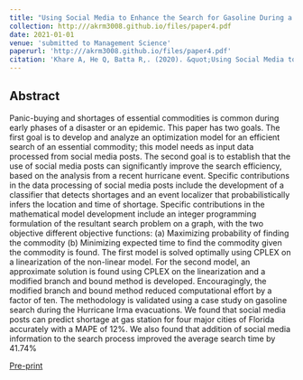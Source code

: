 ```yaml
---
title: "Using Social Media to Enhance the Search for Gasoline During a Hurricane Evacuation Event"
collection: http:///akrm3008.github.io/files/paper4.pdf
date: 2021-01-01
venue: 'submitted to Management Science'
paperurl: 'http:///akrm3008.github.io/files/paper4.pdf'
citation: 'Khare A, He Q, Batta R,. (2020). &quot;Using Social Media to Enhance the Search for Gasoline During a Hurricane Evacuation Event.&quot; <i>submitted to Management Science</i>.'
---
```

## Abstract 

Panic-buying and shortages of essential commodities is common during early phases of a disaster or an epidemic. This paper has two goals. The first goal is to
develop and analyze an optimization model for an efficient search of an essential commodity; this model needs as input data processed from social media posts. The second goal is to establish that the use of social media posts can significantly improve the search efficiency, based on the analysis from a recent hurricane event. Specific contributions in the 
data processing of social media posts include the development of a classifier that detects shortages and an event localizer that probabilistically infers the location and time of 
shortage. Specific contributions in the mathematical model development include an integer programming formulation of the resultant search problem on a graph, with the two objective different objective functions: (a) Maximizing probability of finding the commodity (b) Minimizing expected time to find the commodity given the commodity is found. The first model  is solved optimally using CPLEX on a linearization of the non-linear model. For the second model, an approximate solution is found using CPLEX on the linearization and a modified branch and bound method is developed. Encouragingly, the modified branch and bound method reduced computational effort by a factor of ten. The methodology is validated using a  case study on gasoline search during the Hurricane Irma evacuations. We found that social media posts can predict shortage at gas station for four major cities of Florida accurately with a MAPE of 12\%. We also found that addition of social media information to the search process improved the average search time by 41.74\%

[Pre-print](http:///akrm3008.github.io/files/paper4.pdf)

